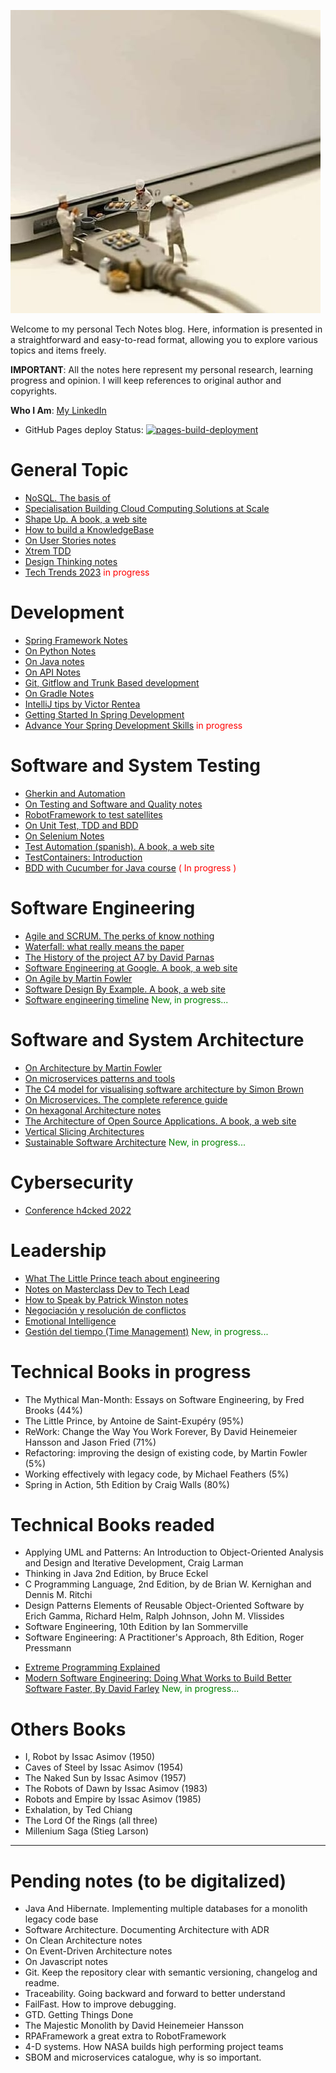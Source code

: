 ![](images/tech_and_bread.jpeg)

Welcome to my personal Tech Notes blog. Here, information is presented in a straightforward and easy-to-read format, allowing you to explore various topics and items freely.

**IMPORTANT**: All the notes here represent my personal research, learning progress and opinion. I will keep references to original author and copyrights.

**Who I Am**: [My LinkedIn](https://www.linkedin.com/in/matiasmiguez/)

 - GitHub Pages deploy Status: [![pages-build-deployment](https://github.com/matiaspakua/tech.notes.io/actions/workflows/pages/pages-build-deployment/badge.svg?branch=main)](https://github.com/matiaspakua/tech.notes.io/actions/workflows/pages/pages-build-deployment)

# General Topic

- [NoSQL. The basis of](/pages/general_topic/nosql_the_basis_of.md) 
- [Specialisation Building Cloud Computing Solutions at Scale](/pages/general_topic/specialization_building_cloud_computing_solutions_at_scale.md)
- [Shape Up. A book, a web site](https://basecamp.com/shapeup)
- [How to build a KnowledgeBase](/pages/general_topic/how_to_build_a_knowledge_base.md)
- [On User Stories notes](/pages/general_topic/on_user_stories_notes.md)
- [Xtrem TDD](https://xtrem-tdd.netlify.app/)
- [Design Thinking notes](/pages/general_topic/design_thinking_explained.md)
- [Tech Trends 2023](/pages/general_topic/tech_trends_2023.md) <span style="color:red"> in progress </span>
# Development

- [Spring Framework Notes](/pages/development/spring_framework_notes.md)
- [On Python Notes](/pages/development/on_python_notes.md)
- [On Java notes](/pages/development/on_java_notes.md)
- [On API Notes](/pages/development/on_rest_api_notes.md)
- [Git, Gitflow and Trunk Based development](/pages/development/git_and_gitflow_trunk_based_dev.md) 
- [On Gradle Notes](/pages/development/on_gradle_notes.md)
- [IntelliJ tips by Victor Rentea](/pages/development/intellij_tips.md)
- [Getting Started In Spring Development](/pages/development/getting_started_spring_development.md)
- [Advance Your Spring Development Skills](/pages/development/advance_your_spring_development_skills.md) <span style="color:red"> in progress </span>
# Software and System Testing

- [Gherkin and Automation](/pages/testing/gherkin_and_automation.md)
- [On Testing and Software and Quality notes](/pages/testing/on_testing_and_software_quality_notes.md)
- [RobotFramework to test satellites](/pages/testing/robotframework_to_test_satellites.md)
- [On Unit Test, TDD and BDD](/pages/testing/on_unit_test_tdd_and_bdd.md)
- [On Selenium Notes](/pages/testing/on_selenium_notes.md)
- [Test Automation (spanish). A book, a web site](https://nicopaez.gitbook.io/test-automation/)
- [TestContainers: Introduction](/pages/testing/testcontainers.md)
- [BDD with Cucumber for Java course](/pages/testing/bdd_with_cucumber_java_notes.md) <span style="color:red"> ( In progress ) </span>
# Software Engineering

- [Agile and SCRUM. The perks of know nothing](/pages/software_engineering/agile_and_scrum.md)
- [Waterfall: what really means the paper](/pages/software_engineering/waterfall.md)
- [The History of the project A7 by David Parnas](/pages/software_engineering/the_history_of_the_project_A7_by_David_Parnas.md)
- [Software Engineering at Google. A book, a web site](https://abseil.io/resources/swe-book)
- [On Agile by Martin Fowler](https://martinfowler.com/agile.html)
- [Software Design By Example. A book, a web site](https://third-bit.com/sdxjs/)
- [Software engineering timeline](/pages/software_engineering/software_engineering_timeline.md) <span style="color:green"> New, in progress... </span>

# Software and System Architecture

- [On Architecture by Martin Fowler](https://martinfowler.com/architecture/)
- [On microservices patterns and tools](/pages/sw_and_system_architecture/on_microservices_patterns_and_tools.md)
- [The C4 model for visualising software architecture by Simon Brown](https://c4model.com/)
- [On Microservices. The complete reference guide](https://microservices.io/)
- [On hexagonal Architecture notes](/pages/sw_and_system_architecture/on_hexagonal_architecture_notes.md)
- [The Architecture of Open Source Applications. A book, a web site](http://aosabook.org/en/index.html)
- [Vertical Slicing Architectures](/pages/sw_and_system_architecture/vertical_slicing_architectures.md)
- [Sustainable Software Architecture](/pages/sw_and_system_architecture/sustainable_software_architecture.md) <span style="color:green"> New, in progress... </span>

# Cybersecurity

* [Conference h4cked 2022](/pages/cybersecurity/cybersecurity_h4ck3d.md)

# Leadership

 - [What The Little Prince teach about engineering](/pages/leadership/what_the_little_prince_teach_about_engineering.md) 
 - [Notes on Masterclass Dev to Tech Lead](/pages/leadership/dev_to_tech_lead.md)
 - [How to Speak by Patrick Winston notes](/pages/leadership/how_to_speak_by_patrick_winston.md)
 - [Negociación y resolución de conflictos](/pages/leadership/resolucion_de_conflictos.md)
 - [Emotional Intelligence](/pages/leadership/emotional_intelligence.md)
 - [Gestión del tiempo (Time Management)](/pages/leadership/time_management.md) <span style="color:green"> New, in progress... </span>

# Technical Books in progress

 - The Mythical Man-Month: Essays on Software Engineering, by Fred Brooks (44%)
 - The Little Prince, by Antoine de Saint-Exupéry (95%)
 - ReWork: Change the Way You Work Forever, By David Heinemeier Hansson and Jason Fried (71%)
 - Refactoring: improving the design of existing code, by Martin Fowler (5%)
 - Working effectively with legacy code, by Michael Feathers (5%)
 - Spring in Action, 5th Edition by Craig Walls (80%)

# Technical Books readed

 * Applying UML and Patterns: An Introduction to Object-Oriented Analysis and Design and Iterative Development, Craig Larman
 * Thinking in Java 2nd Edition, by Bruce Eckel
 * C Programming Language, 2nd Edition, by de Brian W. Kernighan and Dennis M. Ritchi
 * Design Patterns Elements of Reusable Object-Oriented Software by Erich Gamma, Richard Helm, Ralph Johnson, John M. Vlissides
 * Software Engineering, 10th Edition by Ian Sommerville
 * Software Engineering: A Practitioner's Approach, 8th Edition, Roger Pressmann
 - [Extreme Programming Explained](/pages/books/book_extreme_programming_explained.md)
 - [Modern Software Engineering: Doing What Works to Build Better Software Faster, By David Farley](/pages/books/modern_software_engineering.md) <span style="color:green"> New, in progress... </span>

# Others Books

 * I, Robot by Issac Asimov (1950)  
 * Caves of Steel  by Issac Asimov (1954)  
 * The Naked Sun  by Issac Asimov (1957)  
 * The Robots of Dawn  by Issac Asimov (1983)  
 * Robots and Empire  by Issac Asimov  (1985)
 * Exhalation, by Ted Chiang
 * The Lord Of the Rings (all three)
 * Millenium Saga (Stieg Larson)

----
# Pending notes (to be digitalized)

- Java And Hibernate. Implementing multiple databases for a monolith legacy code base
- Software Architecture. Documenting Architecture with ADR
- On Clean Architecture notes
- On Event-Driven Architecture notes
- On Javascript notes
- Git. Keep the repository clear with semantic versioning, changelog and readme.
- Traceability. Going backward and forward to better understand
- FailFast. How to improve debugging.
- GTD. Getting Things Done
- The Majestic Monolith by David Heinemeier Hansson
- RPAFramework a great extra to RobotFramework
- 4-D systems. How NASA builds high performing project teams
- SBOM and microservices catalogue, why is so important. 
